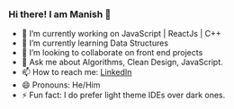 ### Hi there! I am Manish 👋


- 🔭 I’m currently working on JavaScript | ReactJs | C++
- 🌱 I’m currently learning Data Structures
- 👯 I’m looking to collaborate on front end projects
- 💬 Ask me about Algorithms, Clean Design, JavaScript.
- 📫 How to reach me: <a href="https://www.linkedin.com/in/manjha/"> LinkedIn </a>
- 😄 Pronouns: He/Him
- ⚡ Fun fact: I do prefer light theme IDEs over dark ones.
